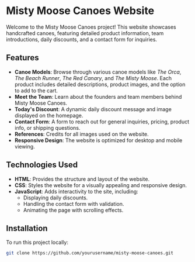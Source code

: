 # Misty Moose Canoes Website

Welcome to the Misty Moose Canoes project! This website showcases handcrafted canoes, featuring detailed product information, team introductions, daily discounts, and a contact form for inquiries.

## Features

- **Canoe Models**: Browse through various canoe models like *The Orca*, *The Beach Runner*, *The Red Canary*, and *The Misty Moose*. Each product includes detailed descriptions, product images, and the option to add to the cart.
- **Meet the Team**: Learn about the founders and team members behind Misty Moose Canoes.
- **Today's Discount**: A dynamic daily discount message and image displayed on the homepage.
- **Contact Form**: A form to reach out for general inquiries, pricing, product info, or shipping questions.
- **References**: Credits for all images used on the website.
- **Responsive Design**: The website is optimized for desktop and mobile viewing.

## Technologies Used

- **HTML**: Provides the structure and layout of the website.
- **CSS**: Styles the website for a visually appealing and responsive design.
- **JavaScript**: Adds interactivity to the site, including:
  - Displaying daily discounts.
  - Handling the contact form with validation.
  - Animating the page with scrolling effects.


## Installation

To run this project locally:

   ```bash
   git clone https://github.com/yourusername/misty-moose-canoes.git

